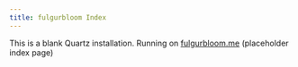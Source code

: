 ```yaml
---
title: fulgurbloom Index
---
```

This is a blank Quartz installation.
Running on [fulgurbloom.me](https://fulgurbloom.me) (placeholder index page)
